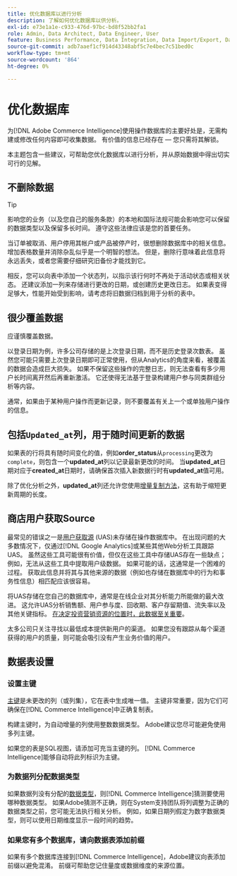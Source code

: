```yaml
---
title: 优化数据库以进行分析
description: 了解如何优化数据库以供分析。
exl-id: e73e1a1e-c933-476d-97bc-bd8f52bb2fa1
role: Admin, Data Architect, Data Engineer, User
feature: Business Performance, Data Integration, Data Import/Export, Data Warehouse Manager
source-git-commit: adb7aaef1cf914d43348abf5c7e4bec7c51bed0c
workflow-type: tm+mt
source-wordcount: '864'
ht-degree: 0%

---
```


# 优化数据库

为[!DNL Adobe Commerce Intelligence]使用操作数据库的主要好处是，无需构建或修改任何内容即可收集数据。 有价值的信息已经存在 — 您只需将其解锁。

本主题包含一些建议，可帮助您优化数据库以进行分析，并从原始数据中得出切实可行的见解。

## 不删除数据

>[!TIP]
>
>影响您的业务（以及您自己的服务条款）的本地和国际法规可能会影响您可以保留的数据类型以及保留多长时间。 遵守这些法律应该是您的首要任务。

当订单被取消、用户停用其帐户或产品被停产时，很想删除数据库中的相关信息。 增加表格数量并消除杂乱似乎是一个明智的想法。 但是，删除行意味着此信息将永远丢失，或者您需要仔细研究旧备份才能找到它。

相反，您可以向表中添加一个状态列，以指示该行何时不再处于活动状态或相关状态。 还建议添加一列来存储进行更改的日期，或创建历史更改日志。 如果表变得足够大，性能开始受到影响，请考虑将旧数据归档到用于分析的表中。

## 很少覆盖数据

应谨慎覆盖数据。

以登录日期为例，许多公司存储的是上次登录日期，而不是历史登录次数表。 虽然您可能只需要上次登录日期即可正常使用，但从Analytics的角度来看，被覆盖的数据会造成巨大损失。 如果不保留这些操作的完整日志，则无法查看有多少用户长时间离开然后再重新激活。 它还使得无法基于登录构建用户参与同类群组分析等内容。

通常，如果由于某种用户操作而更新记录，则不要覆盖有关上一个或单独用户操作的信息。

## 包括`Updated_at`列，用于随时间更新的数据

如果表的行将具有随时间变化的值，例如&#x200B;**order\_status**&#x200B;从`processing`更改为`complete`，则包含一个&#x200B;**updated\_at**&#x200B;列以记录最新更改的时间。 当&#x200B;**updated\_at**&#x200B;日期对应于&#x200B;**created\_at**&#x200B;日期时，请确保首次插入新数据行时有&#x200B;**updated\_at**&#x200B;值可用。

除了优化分析之外，**updated\_at**&#x200B;列还允许您使用[增量复制方法](../data-analyst/data-warehouse-mgr/cfg-replication-methods.md)，这有助于缩短更新周期的长度。

## 商店用户获取Source

最常见的错误之一是[用户获取源](../data-analyst/analysis/google-track-user-acq.md) (UAS)未存储在操作数据库中。 在出现问题的大多数情况下，仅通过[!DNL Google Analytics]或某些其他Web分析工具跟踪UAS。 虽然这些工具可能很有价值，但仅在这些工具中存储UAS存在一些缺点；例如，无法从这些工具中提取用户级数据。 如果可能的话，这通常是一个困难的过程。 获取此信息并将其与其他来源的数据（例如也存储在数据库中的行为和事务性信息）相匹配应该很容易。

将UAS存储在您自己的数据库中，通常是在线企业对其分析能力所能做的最大改进。 这允许UAS分析销售额、用户参与度、回收期、客户存留期值、流失率以及其他关键指标。 [在决定投资营销资源的位置时，此数据至关重要](../data-analyst/analysis/most-value-source-channel.md)。

太多公司只关注寻找以最低成本提供新用户的渠道。 如果您没有跟踪从每个渠道获得的用户的质量，则可能会吸引没有产生业务价值的用户。

## 数据表设置

### 设置主键

[主键](https://en.wikipedia.org/wiki/Unique_key)是未更改的列（或列集），它在表中生成唯一值。 主键非常重要，因为它们可确保在[!DNL Commerce Intelligence]中正确复制表。

构建主键时，为自动增量的列使用整数数据类型。 Adobe建议您尽可能避免使用多列主键。

如果您的表是SQL视图，请添加可充当主键的列。 [!DNL Commerce Intelligence]能够自动将此列标识为主键。

### 为数据列分配数据类型

如果数据列没有分配的[数据类型](https://en.wikipedia.org/wiki/Data_type)，则[!DNL Commerce Intelligence]猜测要使用哪种数据类型。 如果Adobe猜测不正确，则在System支持团队将列调整为正确的数据类型之前，您可能无法执行相关分析。 例如，如果日期列假定为数字数据类型，则可以使用日期维度显示一段时间的趋势。

### 如果您有多个数据库，请向数据表添加前缀

如果有多个数据库连接到[!DNL Commerce Intelligence]，Adobe建议向表添加前缀以避免混淆。 前缀可帮助您记住量度或数据维度的来源位置。
